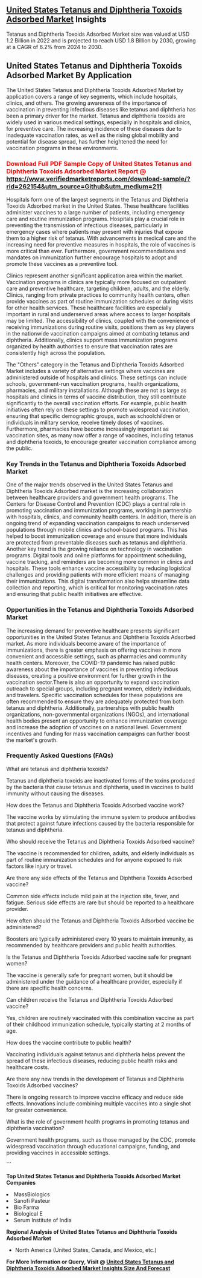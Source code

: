 <h2><a href="https://www.verifiedmarketreports.com/download-sample/?rid=262154&amp;utm_source=Github&amp;utm_medium=211" target="_blank">United States Tetanus and Diphtheria Toxoids Adsorbed Market</a> Insights</h2><p>Tetanus and Diphtheria Toxoids Adsorbed Market size was valued at USD 1.2 Billion in 2022 and is projected to reach USD 1.8 Billion by 2030, growing at a CAGR of 6.2% from 2024 to 2030.</p><p><h2>United States Tetanus and Diphtheria Toxoids Adsorbed Market By Application</h2><p>The United States Tetanus and Diphtheria Toxoids Adsorbed Market by application covers a range of key segments, which include hospitals, clinics, and others. The growing awareness of the importance of vaccination in preventing infectious diseases like tetanus and diphtheria has been a primary driver for the market. Tetanus and diphtheria toxoids are widely used in various medical settings, especially in hospitals and clinics, for preventive care. The increasing incidence of these diseases due to inadequate vaccination rates, as well as the rising global mobility and potential for disease spread, has further heightened the need for vaccination programs in these environments.<h3><p><span class=""><span style="color: #ff0000;"><strong>Download Full PDF Sample Copy of United States Tetanus and Diphtheria Toxoids Adsorbed Market Report</strong> @ </span><a href="https://www.verifiedmarketreports.com/download-sample/?rid=262154&amp;utm_source=Github&amp;utm_medium=211" target="_blank">https://www.verifiedmarketreports.com/download-sample/?rid=262154&amp;utm_source=Github&amp;utm_medium=211</a></span></p></h3>Hospitals form one of the largest segments in the Tetanus and Diphtheria Toxoids Adsorbed market in the United States. These healthcare facilities administer vaccines to a large number of patients, including emergency care and routine immunization programs. Hospitals play a crucial role in preventing the transmission of infectious diseases, particularly in emergency cases where patients may present with injuries that expose them to a higher risk of tetanus. With advancements in medical care and the increasing need for preventive measures in hospitals, the role of vaccines is more critical than ever. Furthermore, government recommendations and mandates on immunization further encourage hospitals to adopt and promote these vaccines as a preventive tool. <p>Clinics represent another significant application area within the market. Vaccination programs in clinics are typically more focused on outpatient care and preventive healthcare, targeting children, adults, and the elderly. Clinics, ranging from private practices to community health centers, often provide vaccines as part of routine immunization schedules or during visits for other health services. These healthcare facilities are especially important in rural and underserved areas where access to larger hospitals may be limited. The accessibility of clinics, coupled with the convenience of receiving immunizations during routine visits, positions them as key players in the nationwide vaccination campaigns aimed at combating tetanus and diphtheria. Additionally, clinics support mass immunization programs organized by health authorities to ensure that vaccination rates are consistently high across the population.<p>The "Others" category in the Tetanus and Diphtheria Toxoids Adsorbed Market includes a variety of alternative settings where vaccines are administered outside of hospitals and clinics. These settings can include schools, government-run vaccination programs, health organizations, pharmacies, and military installations. Although these are not as large as hospitals and clinics in terms of vaccine distribution, they still contribute significantly to the overall vaccination efforts. For example, public health initiatives often rely on these settings to promote widespread vaccination, ensuring that specific demographic groups, such as schoolchildren or individuals in military service, receive timely doses of vaccines. Furthermore, pharmacies have become increasingly important as vaccination sites, as many now offer a range of vaccines, including tetanus and diphtheria toxoids, to encourage greater vaccination compliance among the public.<h3>Key Trends in the Tetanus and Diphtheria Toxoids Adsorbed Market</h3><p>One of the major trends observed in the United States Tetanus and Diphtheria Toxoids Adsorbed market is the increasing collaboration between healthcare providers and government health programs. The Centers for Disease Control and Prevention (CDC) plays a central role in promoting vaccination and immunization programs, working in partnership with hospitals, clinics, and community health centers. In addition, there is an ongoing trend of expanding vaccination campaigns to reach underserved populations through mobile clinics and school-based programs. This has helped to boost immunization coverage and ensure that more individuals are protected from preventable diseases such as tetanus and diphtheria. Another key trend is the growing reliance on technology in vaccination programs. Digital tools and online platforms for appointment scheduling, vaccine tracking, and reminders are becoming more common in clinics and hospitals. These tools enhance vaccine accessibility by reducing logistical challenges and providing patients with more efficient means of managing their immunizations. This digital transformation also helps streamline data collection and reporting, which is critical for monitoring vaccination rates and ensuring that public health initiatives are effective.<h3>Opportunities in the Tetanus and Diphtheria Toxoids Adsorbed Market</h3><p>The increasing demand for preventive healthcare presents significant opportunities in the United States Tetanus and Diphtheria Toxoids Adsorbed market. As more individuals become aware of the importance of immunizations, there is greater emphasis on offering vaccines in more convenient and accessible settings, such as pharmacies and community health centers. Moreover, the COVID-19 pandemic has raised public awareness about the importance of vaccines in preventing infectious diseases, creating a positive environment for further growth in the vaccination sector.There is also an opportunity to expand vaccination outreach to special groups, including pregnant women, elderly individuals, and travelers. Specific vaccination schedules for these populations are often recommended to ensure they are adequately protected from both tetanus and diphtheria. Additionally, partnerships with public health organizations, non-governmental organizations (NGOs), and international health bodies present an opportunity to enhance immunization coverage and increase the adoption of vaccines on a national level. Government incentives and funding for mass vaccination campaigns can further boost the market's growth.<h3>Frequently Asked Questions (FAQs)</h3><p>What are tetanus and diphtheria toxoids?</p><p>Tetanus and diphtheria toxoids are inactivated forms of the toxins produced by the bacteria that cause tetanus and diphtheria, used in vaccines to build immunity without causing the diseases.</p><p>How does the Tetanus and Diphtheria Toxoids Adsorbed vaccine work?</p><p>The vaccine works by stimulating the immune system to produce antibodies that protect against future infections caused by the bacteria responsible for tetanus and diphtheria.</p><p>Who should receive the Tetanus and Diphtheria Toxoids Adsorbed vaccine?</p><p>The vaccine is recommended for children, adults, and elderly individuals as part of routine immunization schedules and for anyone exposed to risk factors like injury or travel.</p><p>Are there any side effects of the Tetanus and Diphtheria Toxoids Adsorbed vaccine?</p><p>Common side effects include mild pain at the injection site, fever, and fatigue. Serious side effects are rare but should be reported to a healthcare provider.</p><p>How often should the Tetanus and Diphtheria Toxoids Adsorbed vaccine be administered?</p><p>Boosters are typically administered every 10 years to maintain immunity, as recommended by healthcare providers and public health authorities.</p><p>Is the Tetanus and Diphtheria Toxoids Adsorbed vaccine safe for pregnant women?</p><p>The vaccine is generally safe for pregnant women, but it should be administered under the guidance of a healthcare provider, especially if there are specific health concerns.</p><p>Can children receive the Tetanus and Diphtheria Toxoids Adsorbed vaccine?</p><p>Yes, children are routinely vaccinated with this combination vaccine as part of their childhood immunization schedule, typically starting at 2 months of age.</p><p>How does the vaccine contribute to public health?</p><p>Vaccinating individuals against tetanus and diphtheria helps prevent the spread of these infectious diseases, reducing public health risks and healthcare costs.</p><p>Are there any new trends in the development of Tetanus and Diphtheria Toxoids Adsorbed vaccines?</p><p>There is ongoing research to improve vaccine efficacy and reduce side effects. Innovations include combining multiple vaccines into a single shot for greater convenience.</p><p>What is the role of government health programs in promoting tetanus and diphtheria vaccination?</p><p>Government health programs, such as those managed by the CDC, promote widespread vaccination through educational campaigns, funding, and providing vaccines in accessible settings.</p>```</p><p><strong>Top United States Tetanus and Diphtheria Toxoids Adsorbed Market Companies</strong></p><div data-test-id=""><p><li>MassBiologics</li><li> Sanofi Pasteur</li><li> Bio Farma</li><li> Biological E</li><li> Serum Institute of India</li></p><div><strong>Regional Analysis of&nbsp;United States Tetanus and Diphtheria Toxoids Adsorbed Market</strong></div><ul><li dir="ltr"><p dir="ltr">North America&nbsp;(United States, Canada, and Mexico, etc.)</p></li></ul><p><strong>For More Information or Query, Visit @&nbsp;</strong><strong><a href="https://www.verifiedmarketreports.com/product/tetanus-and-diphtheria-toxoids-adsorbed-market/?utm_source=Github&amp;utm_medium=211" target="_blank">United States Tetanus and Diphtheria Toxoids Adsorbed Market Insights Size And Forecast</a></strong></p></div>
